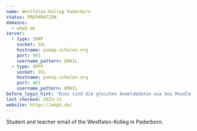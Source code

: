 ```yaml
---
name: Westfalen-Kolleg Paderborn
status: PREPARATION
domains: 
  - wkpb.de
server:
  - type: IMAP
    socket: SSL
    hostname: pimap.schulon.org
    port: 993
    username_pattern: EMAIL
  - type: SMTP
    socket: SSL
    hostname: psmtp.schulon.org
    port: 465
    username_pattern: EMAIL
before_login_hint: "Dies sind die gleichen Anmeldedaten wie bei Moodle und Abitur-Online."
last_checked: 2023-12
website: https://wkpb.de/
---
```

Student and teacher email of the Westfalen-Kolleg in Paderborn.
